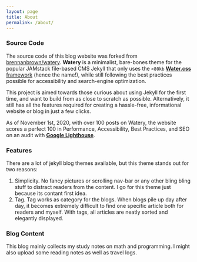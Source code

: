 ```yaml
---
layout: page
title: About
permalink: /about/
---
```


### Source Code

The source code of this blog website was forked from [brennanbrown/watery](https://github.com/brennanbrown/watery). **Watery** is a minimalist, bare-bones theme for the popular JAMstack file-based CMS Jekyll that only uses the `<80kb` [**Water.css** framework](https://github.com/kognise/water.css) (hence the name!), while still following the best practices possible for accessibility and search-engine optimization.

This project is aimed towards those curious about using Jekyll for the first time, and want to build from as close to scratch as possible. Alternatively, it still has all the features required for creating a hassle-free, informational website or blog in just a few clicks.

As of November 1st, 2020, with over 100 posts on Watery, the website scores a perfect 100 in Performance, Accessibility, Best Practices, and SEO on an audit with [**Google Lighthouse**](https://developers.google.com/web/tools/lighthouse).

<!-- ### Features

Despite Watery's minimalist nature, there are a few interesting features that have been added:

- A fully customizable and empty `_BLANK_config.yml` to make getting up-and-running easy.
- Having a `_pages` collection for easier organization.
- Auto-generated links to newly created pages in the navigation.
- An author bio at the end of each post. (Located in `_inclues/author.html`)
- Full Rouge support for syntax highlighting. (Currently using `base16.solarized.light`)
- Auto-generated RSS feed, sitemap, accessibility features, and search-engine optimization.

You can find out more info about customizing your Jekyll theme, as well as basic Jekyll usage documentation at [jekyllrb.com](https://jekyllrb.com/)

You can find the source code for Jekyll at GitHub:
[jekyll][jekyll-organization] /
[jekyll](https://github.com/jekyll/jekyll)

[jekyll-organization]: https://github.com/jekyll -->

### Features

There are a lot of jekyll blog themes available, but this theme stands out for two reasons:

1. Simplicity. No fancy pictures or scrolling nav-bar or any other bling bling stuff to distract readers from the content. I go for this theme just because its contant first idea.
2. Tag. Tag works as category for the blogs. When blogs pile up day after day, it becomes extremely difficult to find one specific article both for readers and myself. With tags, all articles are neatly sorted and elegantly displayed.

### Blog Content

This blog mainly collects my study notes on math and programming. I might also upload some reading notes as well as travel logs.
